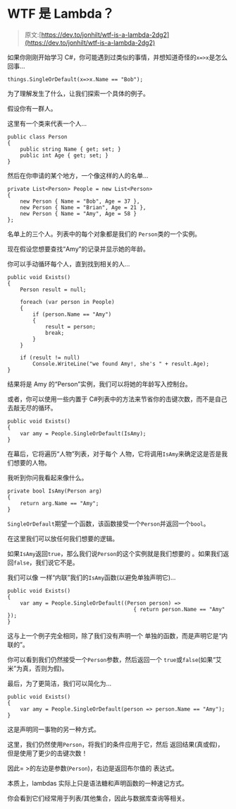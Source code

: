 # WTF 是 Lambda？

> 原文:[https://dev.to/jonhilt/wtf-is-a-lambda-2dg2](https://dev.to/jonhilt/wtf-is-a-lambda-2dg2)

如果你刚刚开始学习 C#，你可能遇到过类似的事情，并想知道奇怪的`x=>x`是怎么回事...

```
things.SingleOrDefault(x=>x.Name == "Bob"); 
```

为了理解发生了什么，让我们探索一个具体的例子。

假设你有一群人。

这里有一个类来代表一个人...

```
public class Person
{
    public string Name { get; set; }
    public int Age { get; set; }
} 
```

然后在你申请的某个地方，一个像这样的人的名单...

```
private List<Person> People = new List<Person>
{
    new Person { Name = "Bob", Age = 37 },
    new Person { Name = "Brian", Age = 21 },
    new Person { Name = "Amy", Age = 58 }
}; 
```

名单上的三个人。列表中的每个对象都是我们的
`Person`类的一个实例。

现在假设您想要查找“Amy”的记录并显示她的年龄。

你可以手动循环每个人，直到找到相关的人...

```
public void Exists()
{
    Person result = null;

    foreach (var person in People)
    {
        if (person.Name == "Amy")
        {
            result = person;
            break;
        }
    }

    if (result != null)
        Console.WriteLine("we found Amy!, she's " + result.Age);
} 
```

结果将是 Amy 的“Person”实例，我们可以将她的年龄写入控制台。

或者，你可以使用一些内置于 C#列表中的方法来节省你的击键次数，而不是自己去敲无尽的循环。

```
public void Exists()
{
    var amy = People.SingleOrDefault(IsAmy);
} 
```

在幕后，它将遍历“人物”列表，对于每个
人物，它将调用`IsAmy`来确定这是否是我们想要的人物。

我听到你问我看起来像什么。

```
private bool IsAmy(Person arg)
{
    return arg.Name == "Amy";
} 
```

`SingleOrDefault`期望一个函数，该函数接受一个`Person`并返回一个`bool`。

在这里我们可以放任何我们想要的逻辑。

如果`IsAmy`返回`true`，那么我们说`Person`的这个实例就是我们想要的
。如果我们返回`false`，我们说它不是。

我们可以像
一样“内联”我们的`IsAmy`函数(以避免单独声明它)...

```
public void Exists()
{
    var amy = People.SingleOrDefault((Person person) => 
                                        { return person.Name == "Amy" });
} 
```

这与上一个例子完全相同，除了我们没有声明一个
单独的函数，而是声明它是“内联的”。

你可以看到我们仍然接受一个`Person`参数，然后返回一个
`true`或`false`(如果“艾米”为真，否则为假)。

最后，为了更简洁，我们可以简化为...

```
public void Exists()
{
    var amy = People.SingleOrDefault(person => person.Name == "Amy");
} 
```

这是声明同一事物的另一种方式。

这里，我们仍然使用`Person`，将我们的条件应用于它，然后
返回结果(真或假)，但是使用了更少的击键次数！

因此= >的左边是参数(`Person`)，右边是返回布尔值的
表达式。

本质上，lambdas 实际上只是语法糖和声明函数的一种速记方式。

你会看到它们经常用于列表/其他集合，因此与数据库查询等相关。